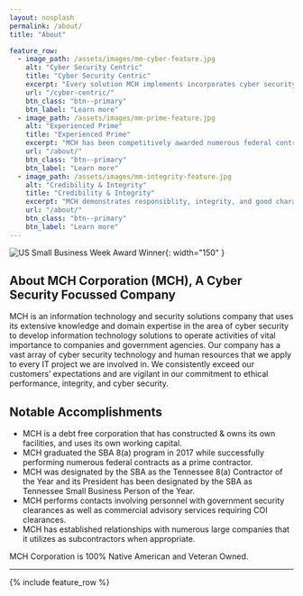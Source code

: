 ```yaml
---
layout: nosplash
permalink: /about/
title: "About"

feature_row:
  - image_path: /assets/images/mm-cyber-feature.jpg
    alt: "Cyber Security Centric"
    title: "Cyber Security Centric"
    excerpt: "Every solution MCH implements incorporates cyber security safeguards, protections, and best practices."
    url: "/cyber-centric/"
    btn_class: "btn--primary"
    btn_label: "Learn more"
  - image_path: /assets/images/mm-prime-feature.jpg
    alt: "Experienced Prime"
    title: "Experienced Prime"
    excerpt: "MCH has been competitively awarded numerous federal contracts it performed with exceptional results & CPARS."
    url: "/about/"
    btn_class: "btn--primary"
    btn_label: "Learn more"
  - image_path: /assets/images/mm-integrity-feature.jpg
    alt: "Credibility & Integrity"
    title: "Credibility & Integrity"
    excerpt: "MCH demonstrates responsiblity, integrity, and good character in its contract management activities."
    url: "/about/"
    btn_class: "btn--primary"
    btn_label: "Learn more"      
---
```


![US Small Business Week Award Winner](/newmch/assets/images/sba_nsbw_award_winner.png){: width="150" }

## About MCH Corporation (MCH), A Cyber Security Focussed Company

MCH is an information technology and security solutions company that uses its extensive knowledge and domain expertise in the area of cyber security to develop information technology solutions to operate activities of vital importance to companies and government agencies. Our company has a vast array of cyber security technology and human resources that we apply to every IT project we are involved in.  We consistently exceed our customers’ expectations and are vigilant in our commitment to ethical performance, integrity, and cyber security.

## Notable Accomplishments

- MCH is a debt free corporation that has constructed & owns its own facilities, and uses its own working capital.
- MCH graduated the SBA 8(a) program in 2017 while successfully performing numerous federal contracts as a prime contractor.
- MCH was designated by the SBA as the Tennessee 8(a) Contractor of the Year and its President has been designated by the SBA as Tennessee Small Business Person of the Year.
- MCH performs contacts involving personnel with government security clearances as well as commercial advisory services requiring COI clearances.
- MCH has established relationships with numerous large companies that it utilizes as subcontractors when appropriate.

MCH Corporation is 100% Native American and Veteran Owned.

---
{% include feature_row %}

